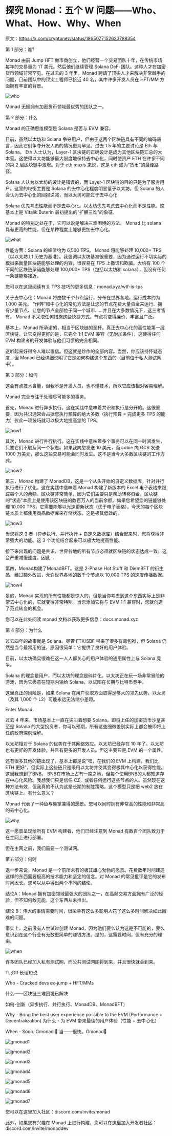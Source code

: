 # 探究 Monad：五个 W 问题——Who、What、How、Why、When

原文：https://x.com/cryptunez/status/1865077152623788354

第 1 部分：谁?

Monad 由前 Jump HFT 做市商创立，他们经营一个交易团队十年，在传统市场每年的交易量为 1T 美元。然后他们继续管理 Solana DeFi 团队。这种人才在加密货币领域非常罕见。在过去的 3 年里，Monad 聘请了顶尖人才来解决非常棘手的问题，目前团队中的顶尖工程师已接近 40 名，其中许多开发人员在 HFT/MM 方面拥有丰富的背景。

![who](./images/106_who.png)

Monad 无疑拥有加密货币领域最优秀的团队之一。


第 2 部分：什么

Monad 的正确思维模型是 Solana 是否与 EVM 兼容。

目前，虽然以太坊和 Solana 争夺用户，但由于这两个区块链具有不同的编码语言，因此它们争夺开发人员的情况更为罕见。过去 1.5 年的主要讨论是 Eth 与 Solana。 Eth 人士认为，Layer-1 区块链的正确设计是成为其他区块链汇总的大本营。这使得以太坊能够最大限度地保持去中心化，同时使资产 ETH 在许多不同的第 2 层区块链中激增。对于 eth maxis 来说，这是 eth 成为“货币”的最佳路径。

Solana 人认为以太坊的设计是错误的，而 Layer-1 区块链的目的只是为了服务用户。这里的权衡主要是 Solana 的去中心化程度明显低于以太坊，但 Solana 的人会认为去中心化的回报递减，而以太坊可能过于去中心化

Solana 优先考虑性能而不是去中心化。以太坊优先考虑去中心化而不是性能。这基本上是 Vitalik Buterin 最初提出的“扩展三难”的象征。


Monad 的特别之处在于，它可以说是解决三难困境的方法。 Monad 比 solana 具有更高的性能，但在某种程度上能够更加去中心化。

![what](./images/106_when.png)


性能方面：Solana 的峰值约为 6,500 TPS。 Monad 将能够处理 10,000+ TPS（以以太坊 L1 历史为基准）。我强调以太坊基准很重要，因为通过运行不切实际的模拟来衡量区块链能够处理的内容，很容易在 TPS 上撒谎和欺骗。大约有 100 个不同的区块链承诺能够处理 100,000+ TPS（包括以太坊和 solana），但没有任何一条链能够接近。

您可以在这里阅读有关 TPS 技巧的更多信息：monad.xyz/wtf-is-tps

关于去中心化：Monad 将由数千个节点运行，分布在世界各地，运行成本约为 1,000 美元。 “作弊”和中心化的常见方法是让您的节点花费大量资金来运行、拥有少量节点、让您的节点全部位于同一个城市……并且在大多数情况下，这三者皆有。 Monad 不采取任何措施这些快捷方式。节点将变得廉价、丰富且广泛。


基本上，Monad 所承诺的，相当于区块链的圣杯。真正去中心化的高性能第一层区块链。让它变得更好的是，它完全 1:1 EVM 兼容（无附加条件），这使得任何 EVM 构建者的开发体验与他们习惯的完全相同。

这听起来好得令人难以置信。但这就是炒作的全部内容。当然，你应该持怀疑态度，但 Monad 已经详细说明了它是如何构建这个东西的（目前位于私人测试网中）。


第 3 部分：如何


这会有点技术含量，但我不是开发人员，也不懂技术，所以它应该相对容易理解。


Monad 完全专注于处理尽可能多的事务。

首先，Monad 进行异步执行。这在实践中意味着共识和执行是分开的。这很重要，因为共识通常会占据您执行预算的绝大多数（执行预算 = 完成更多 TPS 的能力）仅此一项技巧就可以极大地提高您的 TPS。

![how1](./images/106_how1.png)

其次，Monad 进行并行执行。这在实践中意味着多个事务可以在同一时间发生，只要它们不触及同一个状态。如果我向您发送 10 美元，而 cobie 向 GCR 发送 1000 万美元，那么这些交易可能会同时发生。这不是当今大多数区块链的工作方式。


![how2](./images/106_how2.png)

第三，Monad 构建了 MonadDB，这是一个从头开始的自定义数据库，针对并行执行进行了优化。这在实践中意味着 Monad 构建了新版本的 Excel 电子表格来跟踪每个人的余额。区块链非常简单，因为它们主要只是帮助转移资金。区块链的“状态”本质上是使用该区块链的数百万人的当前余额。如果您希望您的链能够处理 10,000 TPS，它需要能够以光速更新状态（优于电子表格）。今天的每个区块链本质上都使用商品数据库来存储状态。这是极其低效的。


![how3](./images/106_how3.png)

当您将这 3 者（异步执行、并行执行 + 自定义数据库）结合起来时，您将获得非常强大的功能。这 3 个功能结合起来可以极大地提高性能。


接下来出现的问题是共识，世界各地的所有节点必须就区块链的状态达成一致。这会严重减慢速度。因此...

第四，Monad构建了MonadBFT。这是 2-Phase Hot Stuff 和 DiemBFT 的衍生品，经过额外改进，允许世界各地的数千个节点以 10,000 TPS 的速度传播数据。


![how4](./images/106_how4.png)

是的，Monad 实现的所有性能都是惊人的，但是当你考虑到这个东西实际上是非常去中心化的，它就变得非常特别。当您添加它将与 EVM 1:1 兼容时，您就创造了范式转变的机会。

您可以在此处阅读 monad 文档以获取更多信息：docs.monad.xyz


第 4 部分：为什么

过去四年的故事就是 Solana。尽管 FTX/SBF 带来了很多有毒包袱，但 Solana 仍然是当今最常用的链，原因很简单：它提供了良好的用户体验。

目前，以太坊确实很难在这一人人都关心的用户体验的通用属性上与 Solana 竞争。

Solana 的理念是用户，而以太坊的理念是碎片化。以太坊正在玩一场非常冒险的游戏，因为它愿意在短期内输给 Solana，以试图在长期与比特币竞争。

这里真正的风险是，如果 Solana 在用户获取方面取得足够大的领先优势，以太坊（及其 1,000 个 L2）可能永远无法缩小差距。

Enter Monad.


过去 4 年来，市场基本上一直在尖叫着想要 Solana。即将上任的加密货币沙皇甚至是 Solana 的大型投资者，你可以预期，所有这些细微差别实际上都会被即将上任的政府深刻理解。


以太坊相对于 Solana 的优势在于其网络效应。以太坊已经存在 10 年了。以太坊也有更好的开发体验，并且有更多的开发人员。但这主要只是 EVM 的一个属性。


还有很多其他的链出现了，基本上都是说“嘿，在我们的 EVM 上构建，我们比 ETH 更好”，但实际上这些链只是采用以太坊并使其变得极其中心化以获得性能。这里我想到了BNB。 BNB在市场上占有一席之地，但每个使用BNB的人都知道存在中心化风险。我想我们只是信任 CZ，或者任何运行这些节点的人。虽然现在这种方法有效，但我真的不认为这是长期的制胜策略。这个模型只是把 web2 放在区块链上。有什么意义？

Monad 代表了一种鱼与熊掌兼得的愿景。您可以同时拥有非常高的性能和非常高的去中心化。

![why](./images/106_why.png)

这一愿景呈现给所有 EVM 构建者，他们已经注意到 Monad 有数百个团队致力于在主网上进行部署。

但在主网之前，我们需要一个测试网。


第五部分：何时

退一步来说，Monad 是一个前所未有的极其雄心勃勃的愿景。花费数年时间建造这样的东西需要极高的技术能力和坚定的信念。对 Monad 的常见批评是它的发布时间太长。您可以从中得出两个不同的结论。


结论A：Monad 拥有加密领域最强大的团队之一，在高频交易方面拥有广泛的经验，但不知何故无能，这个东西从未推出。

结论 B：伟大的事情需要时间，很荣幸有这么多聪明人花了这么多时间解决如此困难的问题。

事实上，之前没有人尝试过创建 Monad，因为他们要么认为这是不可能的，要么意识到在这个行业有无数更简单的赚钱方法。是的，这需要时间，但有充分的理由。


![when](./images/106_when.png)


许多团队已经加入私有测试网，而公共测试网即将到来，并且很快就会到来。


TL;DR 长话短说

Who - Cracked devs ex-jump + HFT/MMs

什么——区块链三难困境已解决

如何-创新（异步执行、并行执行、MonadDB、MonadBFT）

Why - Bring the best user experience possible to the EVM (Performance + Decentralization)
为什么 - 为 EVM 带来最佳的用户体验（性能 + 去中心化）

When - Soon. Gmonad 💜
当——很快。Gmonad💜

![gmonad1](./images/gmonad1.png)

![gmonad2](./images/gmonad2.png)

![gmonad3](./images/gmonad3.png)

![gmonad4](./images/gmonad4.png)

![gmonad5](./images/gmonad5.png)

![gmonad6](./images/gmonad6.png)

![gmonad7](./images/gmonad7.png)

您可以在这里加入社区：discord.com/invite/monad

此外，如果您有兴趣在 Monad 上进行构建，您可以在这里加入开发者社区：discord.com/invite/monaddev
